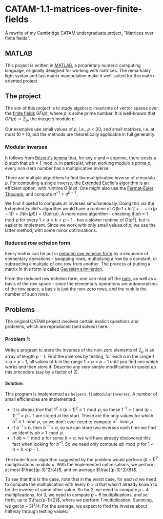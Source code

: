 # CATAM-1.1-matrices-over-finite-fields

A rewrite of my Cambridge CATAM undergraduate project, "Matrices over finite fields".

## MATLAB

This project is written in [MATLAB](https://www.mathworks.com/products/matlab.html), a proprietary numeric computing language, originally designed for working with matrices. The remarkably light syntax and fast matrix manipulation make it well-suited for this matrix-oriented project.

## The project

The aim of this project is to study algebraic invariants of vector spaces over the [finite fields](https://en.wikipedia.org/wiki/Finite_field) $GF(p)$, where $p$ is some prime number. It is well-known that $GF(p) \cong \mathbb{Z}_p$, the integers modulo $p$.

Our examples use small values of $p$, i.e., $p < 30$, and small matrixes, i.e. at most $10 \times 10$, but the methods are theoretically applicable in full generality.

### Modular inverses

It follows from [Bézout's lemma](https://en.wikipedia.org/wiki/B%C3%A9zout%27s_identity) that, for any $a$ and $n$ coprime, there exists a $b$ such that $ab \equiv 1 \mod n$. In particular, when working modulo a prime $p$, every non-zero number has a multiplicative inverse.

There are multiple algorithms to find the multiplicative inverse of $a$ modulo $p$. For computing a single inverse, the [Extended Euclid's algorithm](https://en.wikipedia.org/wiki/Extended_Euclidean_algorithm) is an efficient option, with runtime $O(\ln a )$. One might also use the [Fermat-Euler Theorem](https://en.wikipedia.org/wiki/Euler%27s_theorem), and compute $a^{-1}=a^{p-2}$.

We find it useful to compute all inverses simultaneously. Doing this via the Extended Euclid's algorithm would have a runtime of $O(\ln 1 + \ln 2 + ... + \ln (p-1)) = O(\ln(p!))=O(p \ln p)$. A more naive algorithm - checking if $ab \equiv 1 \mod p$ for every $1 < a < b < p-1$ - has a slower runtime of $O(p^2)$, but is easier to implement. Since we work with only small values of $p$, we use the latter method, with some minor optimisations.

### Reduced row echelon form

Every matrix can be put in [reduced row echelon form](https://en.wikipedia.org/wiki/Row_echelon_form) by a sequence of elementary operations - swapping rows, multiplying a row by a constant, or subtracting a multiple of one row from another. The process of putting a matrix in this form is called [Gaussian elimination](https://en.wikipedia.org/wiki/Gaussian_elimination).

From the reduced row echelon form, one can read off the [rank](https://en.wikipedia.org/wiki/Rank_(linear_algebra)), as well as a basis of the row space - since the elementary operations are automorpisms of the row space, a basis is just the non-zero rows, and the rank is the number of such rows.

## Problems

The original CATAM project involved certain explicit questions and problems, which are reproduced (and solved) here.

### Problem 1:

Write a program to store the inverses of the non-zero elements of $\mathbb{Z}_p$ in an array of length $p − 1$. Find the inverses by testing, for each $a$ in the range $1 < a < p − 1$, all values of $b$ in the range $1 < b < p − 1$ until you find one which works and then store it. Describe any very simple modification to speed up this procedure (say by a factor of 2).

#### Solution:

This program is implemented as `helpers.findModularInverses`. A number of small efficiencies are implemented:

- It is always true that $1^2 \equiv (p-1)^2 \equiv 1 \mod p$, so these $1^{-1} = 1$ and $(p-1)^{-1} = p-1$ are stored at the start. These are the only values for which $a^2 \equiv 1 \mod p$, so we don't ever need to compute $a^2 \mod p$.
- If $a^{-1} \equiv b$, then $b^{-1} \equiv a$, so we can store two inverses each time we find an identity $ab \equiv 1 \mod p$.
- If $ab \equiv 1 \mod p$ for some $b < a$, we will have already discovered this fact when looking for $b^{-1}$. So we need only compute $ab \mod p$ for $1 < a < b < p-1$.

The brute-force algorithm suggested by the problem would perform $(p-1)^2$ multiplications modulo $p$. With the implemented optimisations, we perform at most $\frac{(p-3)^2}{4}$, and on average $\frac{(p-3)^2}{8}$.

To see that this is the case, note that in the worst case, for each $a$ we need to compute the multiplication with every $b>a$ that wasn't already known to be the inverse of some other value. So for 2, we need to compute $p-4$ multiplications; for 3, we need to compute $p-6$ multiplications, and so forth, up to $\frac{p-1}{2}$, where we perform 1 multiplication. Summing, we get $(p-3)^2/4$. For the average, we expect to find the inverse about halfway through testing values.

